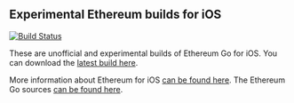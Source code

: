 Experimental Ethereum builds for iOS
------------------------------------
[![Build Status](https://travis-ci.org/markspanbroek/Ethereum-iOS.svg?branch=master)](https://travis-ci.org/markspanbroek/Ethereum-iOS)

These are unofficial and experimental builds of Ethereum Go for iOS. You can download the [latest build here][1].

More information about Ethereum for iOS [can be found here][3].
The Ethereum Go sources [can be found here][2].

[1]: https://github.com/markspanbroek/Ethereum-iOS/releases/latest
[2]: https://github.com/ethereum/go-ethereum
[3]: https://www.reddit.com/r/ethereum/comments/3w7yy9/experimental_ios_geth_framework/
